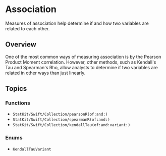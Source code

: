 # Association

Measures of association help determine if and how two variables are related to each other.

## Overview

One of the most common ways of measuring association is by the Pearson Product Moment correlation. However, other methods, such as Kendall's Tau and Spearman's Rho, allow analysts to determine if two variables are related in other ways than just linearly.

## Topics

### Functions

- ``StatKit/Swift/Collection/pearsonR(of:and:)``
- ``StatKit/Swift/Collection/spearmanR(of:and:)``
- ``StatKit/Swift/Collection/kendallTau(of:and:variant:)``

### Enums

- ``KendallTauVariant``
